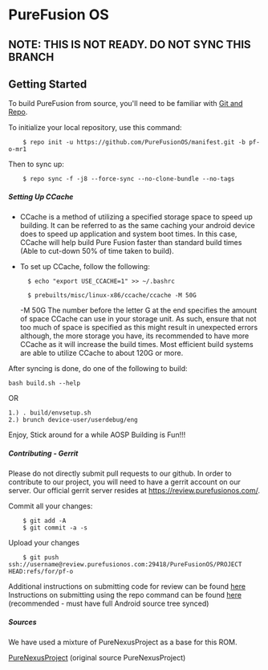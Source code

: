PureFusion OS
=====================

NOTE: THIS IS NOT READY. DO NOT SYNC THIS BRANCH
---------

Getting Started
---------------

To build PureFusion from source, you'll need to be familiar with
[Git and Repo](http://source.android.com/download/using-repo).


To initialize your local repository, use this command:

        $ repo init -u https://github.com/PureFusionOS/manifest.git -b pf-o-mr1

Then to sync up:

        $ repo sync -f -j8 --force-sync --no-clone-bundle --no-tags

##### Setting Up CCache
- CCache is a method of utilizing a specified storage space to speed up building. It can be referred to as the same caching your android device does to speed up application and system boot times. In this case, CCache will help build Pure Fusion faster than standard build times (Able to cut-down 50% of time taken to build).
- To set up CCache, follow the following:

        $ echo "export USE_CCACHE=1" >> ~/.bashrc

        $ prebuilts/misc/linux-x86/ccache/ccache -M 50G

     -M 50G
The number before the letter G at the end specifies the amount of space CCache can use in your storage unit. As such, ensure that not too much of space is specified as this might result in unexpected errors although, the more storage you have, its recommended to have more CCache as it will increase the build times. Most efficient build systems are able to utilize CCache to about 120G or more.


After syncing is done, do one of the following to build:

    bash build.sh --help

OR

    1.) . build/envsetup.sh
    2.) brunch device-user/userdebug/eng

Enjoy, Stick around for a while AOSP Building is Fun!!!

##### Contributing - Gerrit
Please do not directly submit pull requests to our github. In order to contribute to our project, you will need to have a gerrit account on our server. Our official gerrit server resides at https://review.purefusionos.com/.

Commit all your changes:

        $ git add -A
        $ git commit -a -s

Upload your changes

        $ git push ssh://username@review.purefusionos.com:29418/PureFusionOS/PROJECT HEAD:refs/for/pf-o

Additional instructions on submitting code for review can be found [here](https://review.purefusionos.com/Documentation/user-upload.html)
Instructions on submitting using the repo command can be found [here](https://source.android.com/source/using-repo) (recommended - must have full Android source tree synced)

##### Sources
We have used a mixture of PureNexusProject as a base for this ROM.

[PureNexusProject](https://github.com/PureNexusProject) (original source PureNexusProject)
